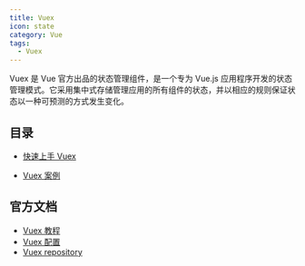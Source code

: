 ```yaml
---
title: Vuex
icon: state
category: Vue
tags:
  - Vuex
---
```


Vuex 是 Vue 官方出品的状态管理组件，是一个专为 Vue.js 应用程序开发的状态管理模式。它采用集中式存储管理应用的所有组件的状态，并以相应的规则保证状态以一种可预测的方式发生变化。

<!-- more -->

## 目录

- [快速上手 Vuex](get-started.md)

- [Vuex 案例](demo.md)

## 官方文档

- [Vuex 教程](https://v1.vuepress.vuejs.org/zh/guide/)
- [Vuex 配置](https://v1.vuepress.vuejs.org/zh/config/)
- [Vuex repository](https://github.com/vuejs/vuepress)
